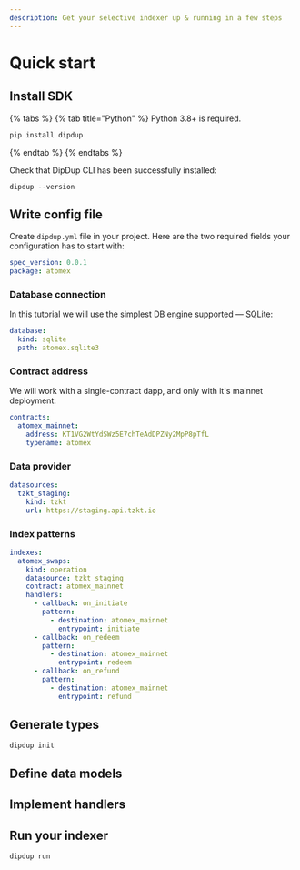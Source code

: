 ```yaml
---
description: Get your selective indexer up & running in a few steps
---
```


# Quick start

## Install SDK

{% tabs %}
{% tab title="Python" %}
Python 3.8+ is required.

```bash
pip install dipdup
```
{% endtab %}
{% endtabs %}

Check that DipDup CLI has been successfully installed:

```text
dipdup --version
```

## Write config file

Create `dipdup.yml` file in your project. Here are the two required fields your configuration has to start with:

```yaml
spec_version: 0.0.1
package: atomex
```

### Database connection

In this tutorial we will use the simplest DB engine supported — SQLite:

```yaml
database:
  kind: sqlite
  path: atomex.sqlite3
```

### Contract address

We will work with a single-contract dapp, and only with it's mainnet deployment:

```yaml
contracts:
  atomex_mainnet:
    address: KT1VG2WtYdSWz5E7chTeAdDPZNy2MpP8pTfL
    typename: atomex
```

### Data provider



```yaml
datasources:
  tzkt_staging:
    kind: tzkt
    url: https://staging.api.tzkt.io
```

### Index patterns

```yaml
indexes:
  atomex_swaps:
    kind: operation
    datasource: tzkt_staging
    contract: atomex_mainnet
    handlers:
      - callback: on_initiate
        pattern:
          - destination: atomex_mainnet
            entrypoint: initiate
      - callback: on_redeem
        pattern:
          - destination: atomex_mainnet
            entrypoint: redeem
      - callback: on_refund
        pattern:
          - destination: atomex_mainnet
            entrypoint: refund
```

## Generate types

```text
dipdup init
```



## Define data models



## Implement handlers



## Run your indexer

```text
dipdup run
```

